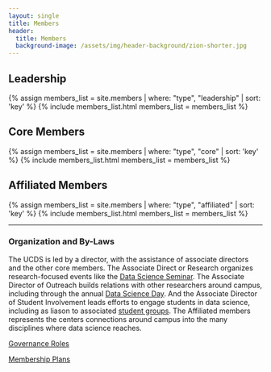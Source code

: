 ```yaml
---
layout: single
title: Members
header:
  title: Members
  background-image: /assets/img/header-background/zion-shorter.jpg
---
```



## Leadership

{% assign members_list = site.members | where: "type", "leadership"  | sort: 'key' %}
{% include members_list.html members_list = members_list %}

## Core Members

{% assign members_list = site.members | where: "type", "core"  | sort: 'key' %}
{% include members_list.html members_list = members_list %}

## Affiliated Members
{% assign members_list = site.members | where: "type", "affiliated"  | sort: 'key' %}
{% include members_list.html members_list = members_list %}

---

### Organization and By-Laws

The UCDS is led by a director, with the assistance of associate directors and the other core members.  The Associate Direct or Research organizes research-focused events like the <a href="seminar.html">Data Science Seminar</a>.  The Associate Director of Outreach builds relations with other researchers around campus, including through the annual <a href="dataday.html">Data Science Day</a>.  And the Associate Director of Student Involvement leads efforts to engage students in data science, including as liason to associated <a href="club.html">student groups</a>. The Affiliated members represents the centers connections around campus into the many disciplines where data science reaches.


[Governance Roles](./assets/file/UCDS-Elections[7996].pdf)

[Membership Plans](./assets/file/UCDS-Affiliate[7995].pdf)
